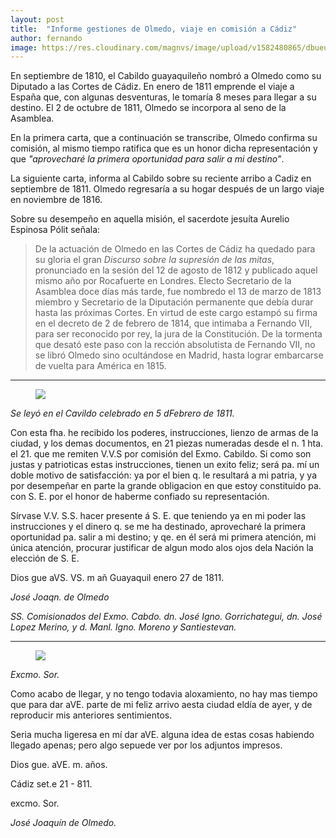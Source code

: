 ```yaml
---
layout: post
title:  "Informe gestiones de Olmedo, viaje en comisión a Cádiz"
author: fernando
image: https://res.cloudinary.com/magnvs/image/upload/v1582480865/dbueuewdcccgcmltnkac.jpg
---
```

En septiembre de 1810, el Cabildo guayaquileño nombró a Olmedo como su Diputado a las Cortes de Cádiz. En enero de 1811 emprende el viaje a España que, con algunas desventuras, le tomaría 8 meses para llegar a su destino. El 2 de octubre de 1811, Olmedo se incorpora al seno de la Asamblea.

En la primera carta, que a continuación se transcribe, Olmedo confirma su comisión, al mismo tiempo ratifica que es un honor dicha representación y que *"aprovecharé la primera oportunidad para salir a mi destino"*.

La siguiente carta, informa al Cabildo sobre su reciente arribo a Cadiz en septiembre de 1811. Olmedo regresaría a su hogar después de un largo viaje en noviembre de 1816.

Sobre su desempeño en aquella misión, el sacerdote jesuíta Aurelio Espinosa Pólit señala:

> De la actuación de Olmedo en las Cortes de Cádiz ha quedado para su gloria el gran *Discurso sobre la supresión de las mitas*, pronunciado en la sesión del 12 de agosto de 1812 y publicado aquel mismo año por Rocafuerte en Londres. Electo Secretario de la Asamblea doce días más tarde, fue nombredo el 13 de marzo de 1813 miembro y Secretario de la Diputación permanente que debía durar hasta las próximas Cortes. En virtud de este cargo estampó su firma en el decreto de 2 de febrero de 1814, que intimaba a Fernando VII, para ser reconocido por rey, la jura de la Constitución. De la tormenta que desató este paso con la rección absolutista de Fernando VII, no se libró Olmedo sino ocultándose en Madrid, hasta lograr embarcarse de vuelta para América en 1815.

---

<figure class='full-width'>
  <img class="wide" src="//cdn.filestackcontent.com/oH5khN5RRyGAYaJiFJEE"></figure>

*Se leyó en el Cavildo celebrado en 5 dFebrero de 1811.*

Con esta fha. he recibido los poderes, instrucciones, lienzo de armas de la ciudad, y los demas documentos, en 21 piezas numeradas desde el n. 1 hta. el 21. que me remiten V.V.S por comisión del Exmo. Cabildo. Si como son justas y patrioticas estas instrucciones, tienen un exito feliz; será pa. mí un doble motivo de satisfacción: ya por el bien q. le resultará a mi patria, y ya por desempeñar en parte la grande obligacion en que estoy constituido pa. con S. E. por el honor de haberme confiado su representación.

Sírvase V.V. S.S. hacer presente á S. E. que teniendo ya en mi poder las instrucciones y el dinero q. se me ha destinado, aprovecharé la primera oportunidad pa. salir a mi destino; y qe. en él será mi primera atención, mi única atención, procurar justificar de algun modo alos ojos dela Nación la elección de S. E.

Dios gue aVS. VS. m añ Guayaquil enero 27 de 1811.

*José Joaqn. de Olmedo*

*SS. Comisionados del Exmo. Cabdo. dn. José Igno. Gorrichategui, dn. José Lopez Merino, y d. Manl. Igno. Moreno y Santiestevan.*

---
<figure class='full-width'>
  <img class="wide" src="//cdn.filestackcontent.com/bD7jrJALQzWEo8PyQSu0"></figure>

*Excmo. Sor.*

Como acabo de llegar, y no tengo todavia aloxamiento, no hay mas tiempo que para dar aVE. parte de mi feliz arrivo aesta ciudad eldía de ayer, y de reproducir mis anteriores sentimientos.

Seria mucha ligeresa en mí dar aVE. alguna idea de estas cosas habiendo llegado apenas; pero algo sepuede ver por los adjuntos impresos.

Dios gue. aVE. m. años.

Cádiz set.e 21 - 811.

excmo. Sor.

*José Joaquín de Olmedo.*
